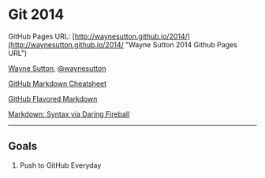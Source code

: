 Git 2014 
==== 
GitHub Pages URL: [http://waynesutton.github.io/2014/](http://waynesutton.github.io/2014/ "Wayne Sutton 2014 Github Pages URL")

[Wayne Sutton](http://socialwayne.com/about),  [@waynesutton](http://twitter.com/waynesutton)


[GitHub Markdown Cheatsheet](https://github.com/adam-p/markdown-here/wiki/Markdown-Cheatsheet "Markdown link")

[GitHub Flavored Markdown](https://help.github.com/articles/github-flavored-markdown "Markdown link")


[Markdown: Syntax via Daring Fireball](http://daringfireball.net/projects/markdown/syntax "Markdown link")

---

## Goals

1. Push to GitHub Everyday


